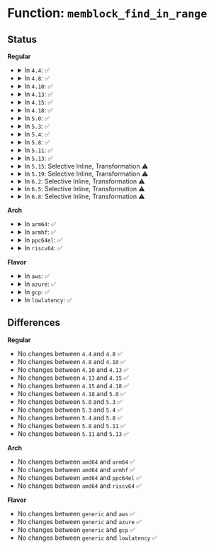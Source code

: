 # Function: <code>memblock_find_in_range</code>

## Status
<b>Regular</b>
<ul>
<li>
<details>
<summary>In <code>4.4</code>: ✅</summary>

```c
phys_addr_t memblock_find_in_range(phys_addr_t start, phys_addr_t end, phys_addr_t size, phys_addr_t align);
```

**Collision:** Unique Global

**Inline:** No

**Transformation:** False

**Instances:**

```
In mm/memblock.c (ffffffff8181e2b6)
Location: mm/memblock.c:264
Inline: False
Direct callers:
  - arch/x86/realmode/init.c:reserve_real_mode
  - arch/x86/kernel/setup.c:setup_arch
  - arch/x86/kernel/setup.c:setup_arch
  - arch/x86/kernel/setup.c:setup_arch
  - arch/x86/kernel/setup.c:setup_arch
  - arch/x86/kernel/aperture_64.c:gart_iommu_hole_init
  - arch/x86/mm/init.c:alloc_low_pages
  - arch/x86/mm/init.c:init_mem_mapping
  - arch/x86/mm/numa.c:numa_set_distance
  - mm/memblock.c:memblock_double_array
  - mm/memblock.c:memblock_double_array
```
**Symbols:**

```
ffffffff8181e2b6-ffffffff8181e31b: memblock_find_in_range (STB_GLOBAL)
```
</details>
</li>
<li>
<details>
<summary>In <code>4.8</code>: ✅</summary>

```c
phys_addr_t memblock_find_in_range(phys_addr_t start, phys_addr_t end, phys_addr_t size, phys_addr_t align);
```

**Collision:** Unique Global

**Inline:** No

**Transformation:** False

**Instances:**

```
In mm/memblock.c (ffffffff81898766)
Location: mm/memblock.c:260
Inline: False
Direct callers:
  - arch/x86/realmode/init.c:reserve_real_mode
  - arch/x86/kernel/setup.c:setup_arch
  - arch/x86/kernel/setup.c:setup_arch
  - arch/x86/kernel/setup.c:setup_arch
  - arch/x86/kernel/setup.c:setup_arch
  - arch/x86/kernel/aperture_64.c:gart_iommu_hole_init
  - arch/x86/mm/init.c:init_mem_mapping
  - arch/x86/mm/init.c:alloc_low_pages
  - arch/x86/mm/numa.c:numa_set_distance
  - mm/memblock.c:memblock_double_array
  - mm/memblock.c:memblock_double_array
  - drivers/acpi/tables.c:acpi_table_upgrade
```
**Symbols:**

```
ffffffff81898766-ffffffff818987cb: memblock_find_in_range (STB_GLOBAL)
```
</details>
</li>
<li>
<details>
<summary>In <code>4.10</code>: ✅</summary>

```c
phys_addr_t memblock_find_in_range(phys_addr_t start, phys_addr_t end, phys_addr_t size, phys_addr_t align);
```

**Collision:** Unique Global

**Inline:** No

**Transformation:** False

**Instances:**

```
In mm/memblock.c (ffffffff818cce0e)
Location: mm/memblock.c:260
Inline: False
Direct callers:
  - arch/x86/realmode/init.c:reserve_real_mode
  - arch/x86/kernel/setup.c:setup_arch
  - arch/x86/kernel/setup.c:setup_arch
  - arch/x86/kernel/setup.c:setup_arch
  - arch/x86/kernel/setup.c:setup_arch
  - arch/x86/kernel/aperture_64.c:gart_iommu_hole_init
  - arch/x86/mm/init.c:init_mem_mapping
  - arch/x86/mm/init.c:alloc_low_pages
  - arch/x86/mm/numa.c:numa_alloc_distance
  - mm/memblock.c:memblock_double_array
  - mm/memblock.c:memblock_double_array
  - drivers/acpi/tables.c:acpi_table_upgrade
```
**Symbols:**

```
ffffffff818cce0e-ffffffff818cce73: memblock_find_in_range (STB_GLOBAL)
```
</details>
</li>
<li>
<details>
<summary>In <code>4.13</code>: ✅</summary>

```c
phys_addr_t memblock_find_in_range(phys_addr_t start, phys_addr_t end, phys_addr_t size, phys_addr_t align);
```

**Collision:** Unique Global

**Inline:** No

**Transformation:** False

**Instances:**

```
In mm/memblock.c (ffffffff81904284)
Location: mm/memblock.c:248
Inline: False
Direct callers:
  - arch/x86/realmode/init.c:reserve_real_mode
  - arch/x86/kernel/setup.c:setup_arch
  - arch/x86/kernel/setup.c:setup_arch
  - arch/x86/kernel/setup.c:setup_arch
  - arch/x86/kernel/setup.c:setup_arch
  - arch/x86/kernel/aperture_64.c:gart_iommu_hole_init
  - arch/x86/mm/init.c:init_mem_mapping
  - arch/x86/mm/init.c:alloc_low_pages
  - arch/x86/mm/numa.c:numa_alloc_distance
  - mm/memblock.c:memblock_double_array
  - mm/memblock.c:memblock_double_array
  - drivers/acpi/tables.c:acpi_table_upgrade
```
**Symbols:**

```
ffffffff81904284-ffffffff819042e9: memblock_find_in_range (STB_GLOBAL)
```
</details>
</li>
<li>
<details>
<summary>In <code>4.15</code>: ✅</summary>

```c
phys_addr_t memblock_find_in_range(phys_addr_t start, phys_addr_t end, phys_addr_t size, phys_addr_t align);
```

**Collision:** Unique Global

**Inline:** No

**Transformation:** False

**Instances:**

```
In mm/memblock.c (ffffffff8198e28d)
Location: mm/memblock.c:248
Inline: False
Direct callers:
  - arch/x86/realmode/init.c:reserve_real_mode
  - arch/x86/kernel/setup.c:setup_arch
  - arch/x86/kernel/setup.c:setup_arch
  - arch/x86/kernel/setup.c:setup_arch
  - arch/x86/kernel/setup.c:setup_arch
  - arch/x86/kernel/aperture_64.c:gart_iommu_hole_init
  - arch/x86/mm/init.c:init_mem_mapping
  - arch/x86/mm/init.c:alloc_low_pages
  - arch/x86/mm/numa.c:numa_alloc_distance
  - mm/memblock.c:memblock_double_array
  - mm/memblock.c:memblock_double_array
  - drivers/acpi/tables.c:acpi_table_upgrade
```
**Symbols:**

```
ffffffff8198e28d-ffffffff8198e2f2: memblock_find_in_range (STB_GLOBAL)
```
</details>
</li>
<li>
<details>
<summary>In <code>4.18</code>: ✅</summary>

```c
phys_addr_t memblock_find_in_range(phys_addr_t start, phys_addr_t end, phys_addr_t size, phys_addr_t align);
```

**Collision:** Unique Global

**Inline:** No

**Transformation:** False

**Instances:**

```
In mm/memblock.c (ffffffff819eab10)
Location: mm/memblock.c:251
Inline: False
Direct callers:
  - arch/x86/realmode/init.c:reserve_real_mode
  - arch/x86/kernel/setup.c:setup_arch
  - arch/x86/kernel/setup.c:setup_arch
  - arch/x86/kernel/setup.c:setup_arch
  - arch/x86/kernel/setup.c:setup_arch
  - arch/x86/kernel/aperture_64.c:gart_iommu_hole_init
  - arch/x86/mm/init.c:init_mem_mapping
  - arch/x86/mm/init.c:alloc_low_pages
  - arch/x86/mm/numa.c:numa_alloc_distance
  - mm/memblock.c:memblock_double_array
  - mm/memblock.c:memblock_double_array
  - drivers/acpi/tables.c:acpi_table_upgrade
```
**Symbols:**

```
ffffffff819eab10-ffffffff819eab75: memblock_find_in_range (STB_GLOBAL)
```
</details>
</li>
<li>
<details>
<summary>In <code>5.0</code>: ✅</summary>

```c
phys_addr_t memblock_find_in_range(phys_addr_t start, phys_addr_t end, phys_addr_t size, phys_addr_t align);
```

**Collision:** Unique Global

**Inline:** No

**Transformation:** False

**Instances:**

```
In mm/memblock.c (ffffffff81a25d6f)
Location: mm/memblock.c:328
Inline: False
Direct callers:
  - arch/x86/realmode/init.c:reserve_real_mode
  - arch/x86/kernel/setup.c:setup_arch
  - arch/x86/kernel/setup.c:setup_arch
  - arch/x86/kernel/setup.c:setup_arch
  - arch/x86/kernel/setup.c:setup_arch
  - arch/x86/kernel/aperture_64.c:gart_iommu_hole_init
  - arch/x86/mm/init.c:init_mem_mapping
  - arch/x86/mm/init.c:alloc_low_pages
  - arch/x86/mm/numa.c:numa_alloc_distance
  - mm/memblock.c:memblock_double_array
  - mm/memblock.c:memblock_double_array
  - drivers/acpi/tables.c:acpi_table_upgrade
```
**Symbols:**

```
ffffffff81a25d6f-ffffffff81a25dd2: memblock_find_in_range (STB_GLOBAL)
```
</details>
</li>
<li>
<details>
<summary>In <code>5.3</code>: ✅</summary>

```c
phys_addr_t memblock_find_in_range(phys_addr_t start, phys_addr_t end, phys_addr_t size, phys_addr_t align);
```

**Collision:** Unique Global

**Inline:** No

**Transformation:** False

**Instances:**

```
In mm/memblock.c (ffffffff81a9648e)
Location: mm/memblock.c:335
Inline: False
Direct callers:
  - arch/x86/realmode/init.c:reserve_real_mode
  - arch/x86/kernel/setup.c:setup_arch
  - arch/x86/kernel/setup.c:reserve_crashkernel
  - arch/x86/kernel/setup.c:reserve_crashkernel
  - arch/x86/kernel/setup.c:reserve_crashkernel
  - arch/x86/kernel/setup.c:reserve_crashkernel
  - arch/x86/kernel/aperture_64.c:gart_iommu_hole_init
  - arch/x86/mm/init.c:init_mem_mapping
  - arch/x86/mm/init.c:alloc_low_pages
  - arch/x86/mm/numa.c:numa_alloc_distance
  - mm/memblock.c:memblock_double_array
  - mm/memblock.c:memblock_double_array
  - drivers/acpi/tables.c:acpi_table_upgrade
```
**Symbols:**

```
ffffffff81a9648e-ffffffff81a964f6: memblock_find_in_range (STB_GLOBAL)
```
</details>
</li>
<li>
<details>
<summary>In <code>5.4</code>: ✅</summary>

```c
phys_addr_t memblock_find_in_range(phys_addr_t start, phys_addr_t end, phys_addr_t size, phys_addr_t align);
```

**Collision:** Unique Global

**Inline:** No

**Transformation:** False

**Instances:**

```
In mm/memblock.c (ffffffff81acdd65)
Location: mm/memblock.c:335
Inline: False
Direct callers:
  - arch/x86/realmode/init.c:reserve_real_mode
  - arch/x86/kernel/setup.c:setup_arch
  - arch/x86/kernel/setup.c:reserve_crashkernel
  - arch/x86/kernel/setup.c:reserve_crashkernel
  - arch/x86/kernel/setup.c:reserve_crashkernel
  - arch/x86/kernel/setup.c:reserve_crashkernel
  - arch/x86/kernel/aperture_64.c:gart_iommu_hole_init
  - arch/x86/mm/init.c:init_mem_mapping
  - arch/x86/mm/init.c:alloc_low_pages
  - arch/x86/mm/numa.c:numa_alloc_distance
  - mm/memblock.c:memblock_double_array
  - mm/memblock.c:memblock_double_array
  - drivers/acpi/tables.c:acpi_table_upgrade
```
**Symbols:**

```
ffffffff81acdd65-ffffffff81acddcd: memblock_find_in_range (STB_GLOBAL)
```
</details>
</li>
<li>
<details>
<summary>In <code>5.8</code>: ✅</summary>

```c
phys_addr_t memblock_find_in_range(phys_addr_t start, phys_addr_t end, phys_addr_t size, phys_addr_t align);
```

**Collision:** Unique Global

**Inline:** No

**Transformation:** False

**Instances:**

```
In mm/memblock.c (ffffffff81bc674d)
Location: mm/memblock.c:331
Inline: False
Direct callers:
  - arch/x86/realmode/init.c:reserve_real_mode
  - arch/x86/kernel/setup.c:reserve_crashkernel
  - arch/x86/kernel/setup.c:reserve_crashkernel
  - arch/x86/kernel/setup.c:reserve_crashkernel
  - arch/x86/kernel/setup.c:reserve_crashkernel_low
  - arch/x86/kernel/setup.c:relocate_initrd
  - arch/x86/kernel/aperture_64.c:allocate_aperture
  - arch/x86/mm/init.c:init_mem_mapping
  - arch/x86/mm/init.c:alloc_low_pages
  - arch/x86/mm/numa.c:numa_alloc_distance
  - mm/memblock.c:memblock_double_array
  - mm/memblock.c:memblock_double_array
  - drivers/acpi/tables.c:acpi_table_upgrade
```
**Symbols:**

```
ffffffff81bc674d-ffffffff81bc67b5: memblock_find_in_range (STB_GLOBAL)
```
</details>
</li>
<li>
<details>
<summary>In <code>5.11</code>: ✅</summary>

```c
phys_addr_t memblock_find_in_range(phys_addr_t start, phys_addr_t end, phys_addr_t size, phys_addr_t align);
```

**Collision:** Unique Global

**Inline:** No

**Transformation:** False

**Instances:**

```
In mm/memblock.c (ffffffff81c3f46f)
Location: mm/memblock.c:316
Inline: False
Direct callers:
  - arch/x86/realmode/init.c:reserve_real_mode
  - arch/x86/kernel/aperture_64.c:allocate_aperture
  - arch/x86/mm/init.c:init_mem_mapping
  - arch/x86/mm/init.c:alloc_low_pages
  - arch/x86/mm/numa.c:numa_alloc_distance
  - mm/memblock.c:memblock_double_array
  - mm/memblock.c:memblock_double_array
  - drivers/acpi/tables.c:acpi_table_upgrade
```
**Symbols:**

```
ffffffff81c3f46f-ffffffff81c3f4d7: memblock_find_in_range (STB_GLOBAL)
```
</details>
</li>
<li>
<details>
<summary>In <code>5.13</code>: ✅</summary>

```c
phys_addr_t memblock_find_in_range(phys_addr_t start, phys_addr_t end, phys_addr_t size, phys_addr_t align);
```

**Collision:** Unique Global

**Inline:** No

**Transformation:** False

**Instances:**

```
In mm/memblock.c (ffffffff81c31535)
Location: mm/memblock.c:316
Inline: False
Direct callers:
  - arch/x86/realmode/init.c:reserve_real_mode
  - arch/x86/kernel/aperture_64.c:gart_iommu_hole_init
  - arch/x86/mm/init.c:init_mem_mapping
  - arch/x86/mm/init.c:alloc_low_pages
  - arch/x86/mm/numa.c:numa_alloc_distance
  - mm/memblock.c:memblock_double_array
  - mm/memblock.c:memblock_double_array
  - drivers/acpi/tables.c:acpi_table_upgrade
```
**Symbols:**

```
ffffffff81c31535-ffffffff81c31598: memblock_find_in_range (STB_GLOBAL)
```
</details>
</li>
<li>
<details>
<summary>In <code>5.15</code>: Selective Inline, Transformation ⚠️</summary>

**Collision:** Unique Static

**Inline:** Selective

**Transformation:** True

**Instances:**

```
In mm/memblock.c (ffffffff81d4fece)
Location: mm/memblock.c:318
Inline: True
Direct callers:
  - mm/memblock.c:memblock_double_array
  - mm/memblock.c:memblock_double_array
```
**Symbols:**

```
ffffffff81d4fece-ffffffff81d4ff2b: memblock_find_in_range.constprop.0 (STB_LOCAL)
```
</details>
</li>
<li>
<details>
<summary>In <code>5.19</code>: Selective Inline, Transformation ⚠️</summary>

**Collision:** Unique Static

**Inline:** Selective

**Transformation:** True

**Instances:**

```
In mm/memblock.c (ffffffff81f1ff0c)
Location: mm/memblock.c:318
Inline: True
Direct callers:
  - mm/memblock.c:memblock_double_array
  - mm/memblock.c:memblock_double_array
```
**Symbols:**

```
ffffffff81f1ff0c-ffffffff81f1ff7b: memblock_find_in_range.constprop.0 (STB_LOCAL)
```
</details>
</li>
<li>
<details>
<summary>In <code>6.2</code>: Selective Inline, Transformation ⚠️</summary>

**Collision:** Unique Static

**Inline:** Selective

**Transformation:** True

**Instances:**

```
In mm/memblock.c (ffffffff820c9300)
Location: mm/memblock.c:322
Inline: True
Direct callers:
  - mm/memblock.c:memblock_double_array
  - mm/memblock.c:memblock_double_array
  - mm/memblock.c:memblock_double_array
```
**Symbols:**

```
ffffffff820c9300-ffffffff820c93aa: memblock_find_in_range.constprop.0 (STB_LOCAL)
```
</details>
</li>
<li>
<details>
<summary>In <code>6.5</code>: Selective Inline, Transformation ⚠️</summary>

**Collision:** Unique Static

**Inline:** Selective

**Transformation:** True

**Instances:**

```
In mm/memblock.c (ffffffff8214d560)
Location: mm/memblock.c:322
Inline: True
Direct callers:
  - mm/memblock.c:memblock_double_array
  - mm/memblock.c:memblock_double_array
  - mm/memblock.c:memblock_double_array
```
**Symbols:**

```
ffffffff8214d560-ffffffff8214d60a: memblock_find_in_range.constprop.0 (STB_LOCAL)
```
</details>
</li>
<li>
<details>
<summary>In <code>6.8</code>: Selective Inline, Transformation ⚠️</summary>

**Collision:** Unique Static

**Inline:** Selective

**Transformation:** True

**Instances:**

```
In mm/memblock.c (ffffffff82230110)
Location: mm/memblock.c:328
Inline: True
Direct callers:
  - mm/memblock.c:memblock_double_array
  - mm/memblock.c:memblock_double_array
  - mm/memblock.c:memblock_double_array
```
**Symbols:**

```
ffffffff82230110-ffffffff822301ba: memblock_find_in_range.constprop.0 (STB_LOCAL)
```
</details>
</li>
</ul>
<b>Arch</b>
<ul>
<li>
<details>
<summary>In <code>arm64</code>: ✅</summary>

```c
phys_addr_t memblock_find_in_range(phys_addr_t start, phys_addr_t end, phys_addr_t size, phys_addr_t align);
```

**Collision:** Unique Global

**Inline:** No

**Transformation:** False

**Instances:**

```
In mm/memblock.c (ffff80001031bfd0)
Location: mm/memblock.c:335
Inline: False
Direct callers:
  - arch/arm64/mm/init.c:arm64_memblock_init
  - arch/arm64/mm/numa.c:numa_init
  - mm/memblock.c:memblock_double_array
  - mm/memblock.c:memblock_double_array
  - mm/memblock.c:memblock_double_array
  - mm/memblock.c:memblock_double_array
  - drivers/acpi/tables.c:acpi_table_upgrade
  - drivers/of/of_reserved_mem.c:early_init_dt_alloc_reserved_memory_arch
```
**Symbols:**

```
ffff80001031bfd0-ffff80001031c064: memblock_find_in_range (STB_GLOBAL)
```
</details>
</li>
<li>
<details>
<summary>In <code>armhf</code>: ✅</summary>

```c
phys_addr_t memblock_find_in_range(phys_addr_t start, phys_addr_t end, phys_addr_t size, phys_addr_t align);
```

**Collision:** Unique Global

**Inline:** No

**Transformation:** False

**Instances:**

```
In mm/memblock.c (c0535f08)
Location: mm/memblock.c:335
Inline: False
Direct callers:
  - arch/arm/kernel/setup.c:setup_arch
  - arch/arm/kernel/setup.c:setup_arch
  - mm/memblock.c:memblock_double_array
  - mm/memblock.c:memblock_double_array
  - mm/memblock.c:memblock_double_array
  - drivers/of/of_reserved_mem.c:early_init_dt_alloc_reserved_memory_arch
```
**Symbols:**

```
c0535f08-c0535fa0: memblock_find_in_range (STB_GLOBAL)
```
</details>
</li>
<li>
<details>
<summary>In <code>ppc64el</code>: ✅</summary>

```c
phys_addr_t memblock_find_in_range(phys_addr_t start, phys_addr_t end, phys_addr_t size, phys_addr_t align);
```

**Collision:** Unique Global

**Inline:** No

**Transformation:** False

**Instances:**

```
In mm/memblock.c (c0000000003efc10)
Location: mm/memblock.c:335
Inline: False
Direct callers:
  - arch/powerpc/kernel/fadump.c:fadump_reserve_mem
  - mm/memblock.c:memblock_double_array
  - mm/memblock.c:memblock_double_array
  - mm/memblock.c:memblock_double_array
  - drivers/of/of_reserved_mem.c:early_init_dt_alloc_reserved_memory_arch
```
**Symbols:**

```
c0000000003efc10-c0000000003efcd8: memblock_find_in_range (STB_GLOBAL)
```
</details>
</li>
<li>
<details>
<summary>In <code>riscv64</code>: ✅</summary>

```c
phys_addr_t memblock_find_in_range(phys_addr_t start, phys_addr_t end, phys_addr_t size, phys_addr_t align);
```

**Collision:** Unique Global

**Inline:** No

**Transformation:** False

**Instances:**

```
In mm/memblock.c (ffffffe000048080)
Location: mm/memblock.c:335
Inline: False
Direct callers:
  - mm/memblock.c:memblock_double_array
  - mm/memblock.c:memblock_double_array
  - drivers/of/of_reserved_mem.c:early_init_dt_alloc_reserved_memory_arch
```
**Symbols:**

```
ffffffe000048080-ffffffe0000480f0: memblock_find_in_range (STB_GLOBAL)
```
</details>
</li>
</ul>
<b>Flavor</b>
<ul>
<li>
<details>
<summary>In <code>aws</code>: ✅</summary>

```c
phys_addr_t memblock_find_in_range(phys_addr_t start, phys_addr_t end, phys_addr_t size, phys_addr_t align);
```

**Collision:** Unique Global

**Inline:** No

**Transformation:** False

**Instances:**

```
In mm/memblock.c (ffffffff81a6cbd5)
Location: mm/memblock.c:335
Inline: False
Direct callers:
  - arch/x86/realmode/init.c:reserve_real_mode
  - arch/x86/kernel/setup.c:setup_arch
  - arch/x86/kernel/setup.c:reserve_crashkernel
  - arch/x86/kernel/setup.c:reserve_crashkernel
  - arch/x86/kernel/setup.c:reserve_crashkernel
  - arch/x86/kernel/setup.c:reserve_crashkernel
  - arch/x86/kernel/aperture_64.c:gart_iommu_hole_init
  - arch/x86/mm/init.c:init_mem_mapping
  - arch/x86/mm/init.c:alloc_low_pages
  - arch/x86/mm/numa.c:numa_alloc_distance
  - mm/memblock.c:memblock_double_array
  - mm/memblock.c:memblock_double_array
  - drivers/acpi/tables.c:acpi_table_upgrade
```
**Symbols:**

```
ffffffff81a6cbd5-ffffffff81a6cc3d: memblock_find_in_range (STB_GLOBAL)
```
</details>
</li>
<li>
<details>
<summary>In <code>azure</code>: ✅</summary>

```c
phys_addr_t memblock_find_in_range(phys_addr_t start, phys_addr_t end, phys_addr_t size, phys_addr_t align);
```

**Collision:** Unique Global

**Inline:** No

**Transformation:** False

**Instances:**

```
In mm/memblock.c (ffffffff81a2911c)
Location: mm/memblock.c:335
Inline: False
Direct callers:
  - arch/x86/realmode/init.c:reserve_real_mode
  - arch/x86/kernel/setup.c:setup_arch
  - arch/x86/kernel/setup.c:reserve_crashkernel
  - arch/x86/kernel/setup.c:reserve_crashkernel
  - arch/x86/kernel/setup.c:reserve_crashkernel
  - arch/x86/kernel/setup.c:reserve_crashkernel
  - arch/x86/kernel/aperture_64.c:gart_iommu_hole_init
  - arch/x86/mm/init.c:init_mem_mapping
  - arch/x86/mm/init.c:alloc_low_pages
  - arch/x86/mm/numa.c:numa_alloc_distance
  - mm/memblock.c:memblock_double_array
  - mm/memblock.c:memblock_double_array
```
**Symbols:**

```
ffffffff81a2911c-ffffffff81a29184: memblock_find_in_range (STB_GLOBAL)
```
</details>
</li>
<li>
<details>
<summary>In <code>gcp</code>: ✅</summary>

```c
phys_addr_t memblock_find_in_range(phys_addr_t start, phys_addr_t end, phys_addr_t size, phys_addr_t align);
```

**Collision:** Unique Global

**Inline:** No

**Transformation:** False

**Instances:**

```
In mm/memblock.c (ffffffff81ad8fe5)
Location: mm/memblock.c:335
Inline: False
Direct callers:
  - arch/x86/realmode/init.c:reserve_real_mode
  - arch/x86/kernel/setup.c:setup_arch
  - arch/x86/kernel/setup.c:reserve_crashkernel
  - arch/x86/kernel/setup.c:reserve_crashkernel
  - arch/x86/kernel/setup.c:reserve_crashkernel
  - arch/x86/kernel/setup.c:reserve_crashkernel
  - arch/x86/kernel/aperture_64.c:gart_iommu_hole_init
  - arch/x86/mm/init.c:init_mem_mapping
  - arch/x86/mm/init.c:alloc_low_pages
  - arch/x86/mm/numa.c:numa_alloc_distance
  - mm/memblock.c:memblock_double_array
  - mm/memblock.c:memblock_double_array
  - drivers/acpi/tables.c:acpi_table_upgrade
```
**Symbols:**

```
ffffffff81ad8fe5-ffffffff81ad904d: memblock_find_in_range (STB_GLOBAL)
```
</details>
</li>
<li>
<details>
<summary>In <code>lowlatency</code>: ✅</summary>

```c
phys_addr_t memblock_find_in_range(phys_addr_t start, phys_addr_t end, phys_addr_t size, phys_addr_t align);
```

**Collision:** Unique Global

**Inline:** No

**Transformation:** False

**Instances:**

```
In mm/memblock.c (ffffffff81ae549b)
Location: mm/memblock.c:335
Inline: False
Direct callers:
  - arch/x86/realmode/init.c:reserve_real_mode
  - arch/x86/kernel/setup.c:setup_arch
  - arch/x86/kernel/setup.c:reserve_crashkernel
  - arch/x86/kernel/setup.c:reserve_crashkernel
  - arch/x86/kernel/setup.c:reserve_crashkernel
  - arch/x86/kernel/setup.c:reserve_crashkernel
  - arch/x86/kernel/aperture_64.c:gart_iommu_hole_init
  - arch/x86/mm/init.c:init_mem_mapping
  - arch/x86/mm/init.c:alloc_low_pages
  - arch/x86/mm/numa.c:numa_alloc_distance
  - mm/memblock.c:memblock_double_array
  - mm/memblock.c:memblock_double_array
  - drivers/acpi/tables.c:acpi_table_upgrade
```
**Symbols:**

```
ffffffff81ae549b-ffffffff81ae5503: memblock_find_in_range (STB_GLOBAL)
```
</details>
</li>
</ul>

## Differences
<b>Regular</b>
<ul>
<li>
No changes between <code>4.4</code> and <code>4.8</code> ✅
</li>
<li>
No changes between <code>4.8</code> and <code>4.10</code> ✅
</li>
<li>
No changes between <code>4.10</code> and <code>4.13</code> ✅
</li>
<li>
No changes between <code>4.13</code> and <code>4.15</code> ✅
</li>
<li>
No changes between <code>4.15</code> and <code>4.18</code> ✅
</li>
<li>
No changes between <code>4.18</code> and <code>5.0</code> ✅
</li>
<li>
No changes between <code>5.0</code> and <code>5.3</code> ✅
</li>
<li>
No changes between <code>5.3</code> and <code>5.4</code> ✅
</li>
<li>
No changes between <code>5.4</code> and <code>5.8</code> ✅
</li>
<li>
No changes between <code>5.8</code> and <code>5.11</code> ✅
</li>
<li>
No changes between <code>5.11</code> and <code>5.13</code> ✅
</li>
</ul>
<b>Arch</b>
<ul>
<li>
No changes between <code>amd64</code> and <code>arm64</code> ✅
</li>
<li>
No changes between <code>amd64</code> and <code>armhf</code> ✅
</li>
<li>
No changes between <code>amd64</code> and <code>ppc64el</code> ✅
</li>
<li>
No changes between <code>amd64</code> and <code>riscv64</code> ✅
</li>
</ul>
<b>Flavor</b>
<ul>
<li>
No changes between <code>generic</code> and <code>aws</code> ✅
</li>
<li>
No changes between <code>generic</code> and <code>azure</code> ✅
</li>
<li>
No changes between <code>generic</code> and <code>gcp</code> ✅
</li>
<li>
No changes between <code>generic</code> and <code>lowlatency</code> ✅
</li>
</ul>
